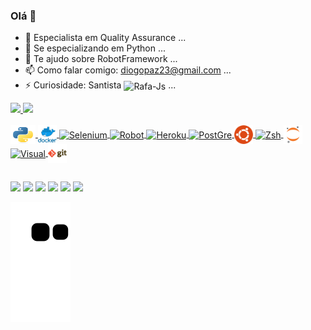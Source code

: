 ### Olá  🤟

- 🔭 Especialista em Quality Assurance ...
- 🌱 Se especializando em Python ...
- 💬 Te ajudo sobre RobotFramework  ...
- 📫 Como falar comigo: diogopaz23@gmail.com ...
- ⚡ Curiosidade: Santista <img align="center" alt="Rafa-Js" height="20" width="20" src="https://i.pinimg.com/originals/2c/07/8c/2c078c673f6ec2b98116b90ebe14a81f.png"> ...
<div>
  <a href="https://github.com/diogopazqa">
  <img height="180em" src="https://github-readme-stats.vercel.app/api?username=diogopazqa&show_icons=true&theme=slateorange&include_all_commits=true&count_private=true"/>
  <img height="180em" src="https://github-readme-stats.vercel.app/api/top-langs/?username=diogopazqa&layout=compact&langs_count=7&theme=slateorange"/>
</div>
<div style="display: inline_block"><br>
  <img align="center" alt="Python" height="30" width="40" src="https://raw.githubusercontent.com/devicons/devicon/master/icons/python/python-original.svg">
  <img align="center" alt="Docker" height="30" width="30" src="https://raw.githubusercontent.com/github/explore/master/topics/docker/docker.png">
  <img align="center" alt="Selenium" height="30" width="30" src="https://img.icons8.com/color/48/000000/selenium-test-automation.png">
  <img align="center" alt="Robot" height="30" width="30" src="https://miro.medium.com/max/400/1*RvzyR2oB_2vcTmASWi-CSA.png">
  <img align="center" alt="Heroku" height="30" width="40" src="https://img.icons8.com/color/48/000000/heroku.png">
  <img align="center" alt="PostGre" height="30" width="40" src="https://img2.gratispng.com/20180806/zfw/kisspng-postgresql-clip-art-database-logo-web-design-strategy-relik-5b67d8468fcf82.2394477615335322305891.jpg">
  <img align="center" alt="Ubuntu" height="30" width="30" src="https://raw.githubusercontent.com/github/explore/master/topics/ubuntu/ubuntu.png">
  <img align="center" alt="Zsh" height="30" width="30" src="https://s3.amazonaws.com/ohmyzsh/oh-my-zsh-logo.png">
  <img align="center" alt="Jupyter" height="30" width="30" src="https://raw.githubusercontent.com/github/explore/master/topics/jupyter-notebook/jupyter-notebook.png">
  <img align="center" alt="Visual" height="30" width="30" src="https://img.icons8.com/fluent/48/000000/visual-studio-code-2019.png">
  <img align="center" alt="Git" height="30" width="30" src="https://raw.githubusercontent.com/github/explore/master/topics/git/git.png">
</div>
  
  ##
 
<div> 
  <a href="https://www.youtube.com/channel/UC3Mu7uB9DQSOWAf_g1g37cg" target="_blank"><img src="https://img.shields.io/badge/YouTube-FF0000?style=for-the-badge&logo=youtube&logoColor=white" target="_blank"></a>
  <a href="hhttps://www.instagram.com/diihpaz/" target="_blank"><img src="https://img.shields.io/badge/-Instagram-%23E4405F?style=for-the-badge&logo=instagram&logoColor=white" target="_blank"></a>
 	<a href="https://www.twitch.tv/drakk3" target="_blank"><img src="https://img.shields.io/badge/Twitch-9146FF?style=for-the-badge&logo=twitch&logoColor=white" target="_blank"></a>
 <a href="https://discord.gg/VpPYCN4XEN" target="_blank"><img src="https://img.shields.io/badge/Discord-7289DA?style=for-the-badge&logo=discord&logoColor=white" target="_blank"></a> 
  <a href = "mailto:diogopaz23@gmail.com"><img src="https://img.shields.io/badge/-Gmail-%23333?style=for-the-badge&logo=gmail&logoColor=white" target="_blank"></a>
  <a href="hhttps://www.linkedin.com/in/diogo-paz-5b60b738/" target="_blank"><img src="https://img.shields.io/badge/-LinkedIn-%230077B5?style=for-the-badge&logo=linkedin&logoColor=white" target="_blank"></a> 
 
  ![Snake animation](https://raw.githubusercontent.com/diogopazqa/diogopazqa/output/github-contribution-grid-snake.svg)
 
</div>
